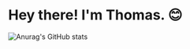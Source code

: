# Hey there! I'm Thomas. 😊

![Anurag's GitHub stats](https://github-readme-stats.vercel.app/api?username=tomaszbortacki&show_icons=true&theme=radical)
